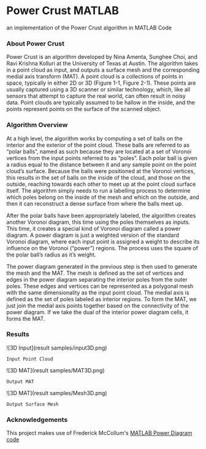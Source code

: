 # Power Crust MATLAB
an implementation of the Power Crust algorithm in MATLAB Code

### About Power Crust

Power Crust is an algorithm developed by Nina Amenta, Sunghee Choi, and Ravi Krishna Kolluri at the University of Texas at Austin. The algorithm takes in a point cloud as input, and outputs a surface mesh and the corresponding medial axis transform (MAT). A point cloud is a collections of points in space, typically in either 2D or 3D (Figure 1-1, Figure 2-1). These points are usually captured using a 3D scanner or similar technology, which, like all sensors that attempt to capture the real world, can often result in noisy data. Point clouds are typically assumed to be hallow in the inside, and the points represent points on the surface of the scanned object.

### Algorithm Overview

At a high level, the algorithm works by computing a set of balls on the interior and the exterior of the point cloud. These balls are referred to as “polar balls”, named as such because they are located at a set of Voronoi vertices from the input points referred to as “poles”. Each polar ball is given a radius equal to the distance between it and any sample point on the point cloud’s surface. Because the balls were positioned at the Voronoi vertices, this results in the set of balls on the inside of the cloud, and those on the outside, reaching towards each other to meet up at the point cloud surface itself. The algorithm simply needs to run a labelling process to determine which poles belong on the inside of the mesh and which on the outside, and then it can reconstruct a dense surface from where the balls meet up.

After the polar balls have been appropriately labeled, the algorithm creates another Voronoi diagram, this time using the poles themselves as inputs. This time, it creates a special kind of Voronoi diagram called a power diagram. A power diagram is just a weighted version of the standard Voronoi diagram, where each input point is assigned a weight to describe its influence on the Voronoi (“power”) regions. The process uses the square of the polar ball’s radius as it’s weight.
	
The power diagram generated in the previous step is then used to generate the mesh and the MAT. The mesh is defined as the set of vertices and edges in the power diagram separating the interior poles from the outer poles. These edges and vertices can be represented as a polygonal mesh with the same dimensionality as the input point cloud. The medial axis is defined as the set of poles labeled as interior regions. To form the MAT, we just join the medial axis points together based on the connectivity of the power diagram. If we take the dual of the interior power diagram cells, it forms the MAT. 


### Results

![3D Input](result samples/input3D.png)

	Input Point Cloud

![3D MAT](result samples/MAT3D.png)

	Output MAT

![3D MAT](result samples/Mesh3D.png)

	Output Surface Mesh


### Acknowledgements

This project makes use of Frederick McCollum's [MATLAB Power Diagram code](http://www.mathworks.com/matlabcentral/fileexchange/44385-power-diagrams)


